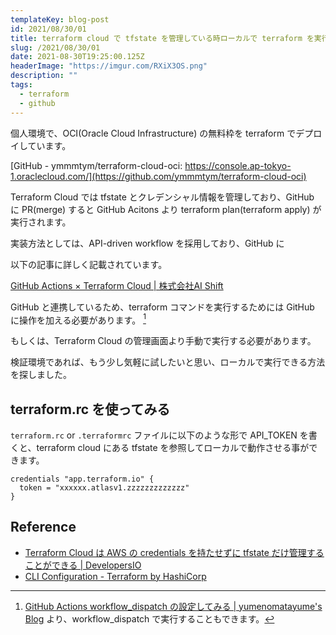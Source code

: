 ```yaml
---
templateKey: blog-post
id: 2021/08/30/01
title: terraform cloud で tfstate を管理している時ローカルで terraform を実行する方法
slug: /2021/08/30/01
date: 2021-08-30T19:25:00.125Z
headerImage: "https://imgur.com/RXiX3OS.png"
description: ""
tags:
  - terraform
  - github
---
```


個人環境で、OCI(Oracle Cloud Infrastructure) の無料枠を terraform でデプロイしています。

[GitHub - ymmmtym/terraform-cloud-oci: https://console.ap-tokyo-1.oraclecloud.com/](https://github.com/ymmmtym/terraform-cloud-oci)

Terraform Cloud では tfstate とクレデンシャル情報を管理しており、GitHub に PR(merge) すると GitHub Acitons より terraform plan(terraform apply) が実行されます。

実装方法としては、API-driven workflow を採用しており、GitHub に

以下の記事に詳しく記載されています。

[GitHub Actions × Terraform Cloud | 株式会社AI Shift](https://www.ai-shift.co.jp/techblog/1924)

GitHub と連携しているため、terraform コマンドを実行するためには GitHub に操作を加える必要があります。 [^1]

もしくは、Terraform Cloud の管理画面より手動で実行する必要があります。

検証環境であれば、もう少し気軽に試したいと思い、ローカルで実行できる方法を探しました。

## terraform.rc を使ってみる

`terraform.rc` or `.terraformrc` ファイルに以下のような形で API_TOKEN を書くと、terraform cloud にある tfstate を参照してローカルで動作させる事ができます。

```hci
credentials "app.terraform.io" {
  token = "xxxxxx.atlasv1.zzzzzzzzzzzzz"
}
```

## Reference

- [Terraform Cloud は AWS の credentials を持たせずに tfstate だけ管理することができる | DevelopersIO](https://dev.classmethod.jp/articles/manage-tfstate-terraform-cloud/)
- [CLI Configuration - Terraform by HashiCorp](https://www.terraform.io/docs/cli/config/config-file.html)

[^1]: [GitHub Actions workflow_dispatch の設定してみる | yumenomatayume's Blog](https://blog.ymmmtym.com/2021/08/17/04) より、workflow_dispatch で実行することもできます。
